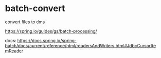 # batch-convert
convert files to dms

https://spring.io/guides/gs/batch-processing/

docs: https://docs.spring.io/spring-batch/docs/current/reference/html/readersAndWriters.html#JdbcCursorItemReader


